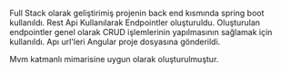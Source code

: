 Full Stack olarak geliştirimiş projenin back end kısmında spring boot kullanıldı. 
Rest Api Kullanılarak Endpointler oluşturuldu. Oluşturulan endpointler genel olarak CRUD işlemlerinin yapılmasının sağlamak için kullanıldı.
Apı url'leri Angular proje dosyasına gönderildi.

Mvm katmanlı mimarisine uygun olarak oluşturulmuştur. 
